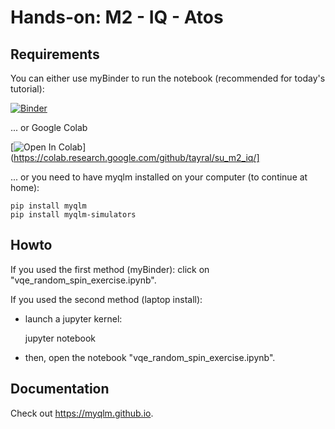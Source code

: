 # Hands-on: M2 - IQ - Atos

## Requirements

You can either use myBinder to run the notebook (recommended for today's tutorial):

[![Binder](https://mybinder.org/badge_logo.svg)](https://mybinder.org/v2/gh/tayral/su_m2_iq/HEAD)

... or Google Colab

[![Open In Colab](https://colab.research.google.com/assets/colab-badge.svg)](https://colab.research.google.com/github/tayral/su_m2_iq/]

... or you need to have myqlm installed on your computer (to continue at home):

	pip install myqlm
	pip install myqlm-simulators



## Howto

If you used the first method (myBinder): click on "vqe_random_spin_exercise.ipynb".

If you used the second method (laptop install):

- launch a jupyter kernel:

	jupyter notebook

- then, open the notebook "vqe_random_spin_exercise.ipynb".


## Documentation

Check out https://myqlm.github.io.

